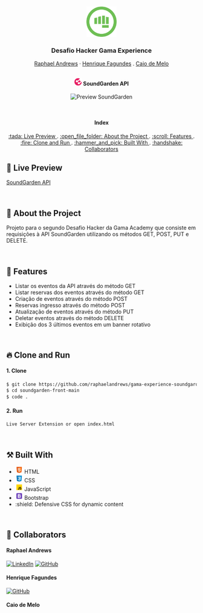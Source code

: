 <div id="top"></div>

<br />
<div align="center">
  <a href="https://gama.academy">
    <img src="./img/gama-logo.png" alt="Logo" width="80" height="80">
  </a>

  <h3 align="center">Desafio Hacker Gama Experience</h3>
   <p align="center">
    <a href="https://github.com/raphaelandrews">Raphael Andrews</a>
    ·
    <a href="https://github.com/HenriqueWolff">Henrique Fagundes</a>
    .
    <a href="">Caio de Melo</a>
  </p>
  
 ##

  <h4><img src="./img/sound-logo.svg" alt="Logo SoundGarden" width="20" height="20"> SoundGarden API</h4>
 
  <img src="./img/preview.gif" alt="Preview SoundGarden" width="auto" height="auto">

  <p align="center">
    <br />
    <h4 align="center">Index</h4>
    <a href="#tada-live-preview"> :tada: Live Preview </a> .
    <a href="#open_file_folder-about-the-project"> :open_file_folder: About the Project </a> . 
    <a href="#scroll-features"> :scroll: Features </a> . 
    <a href="#fire-clone-and-run"> :fire: Clone and Run </a> . 
    <a href="#hammer_and_pick-built-with"> :hammer_and_pick: Built With </a> . 
    <a href="#handshake-collaborators"> :handshake: Collaborators </a> 
  </p>
</div>

## :tada: Live Preview
[SoundGarden API](https://raphaelandrews.github.io/gama-experience-soundgarden/)

<br />

## :open_file_folder: About the Project
Projeto para o segundo Desafio Hacker da Gama Academy que consiste em requisições à API SoundGarden utilizando os métodos GET, POST, PUT e DELETE.

<br />

## :scroll: Features

<ul>
 <li>Listar os eventos da API através do método GET</li>
 <li>Listar reservas dos eventos através do método GET</li>
 <li>Criação de eventos através do método POST</li>
 <li>Reservas ingresso através do método POST</li>
 <li>Atualização de eventos através do método PUT</li>
 <li>Deletar eventos através do método DELETE</li>
 <li>Exibição dos 3 últimos eventos em um banner rotativo</li>
</ul>

<br />

## :fire: Clone and Run
#### 1. Clone
```sh
$ git clone https://github.com/raphaelandrews/gama-experience-soundgarden.git
$ cd soundgarden-front-main
$ code .
```

#### 2. Run
```sh
Live Server Extension or open index.html
```

<br /> 

## :hammer_and_pick: Built With
<ul>
 <li> <img src="./img/html-icon.svg" alt="HTML Icon" width="20" height="20"> HTML</li>
 <li> <img src="./img/css-icon.svg" alt="CSS Icon" width="20" height="20"> CSS</li>
 <li> <img src="./img/js-icon.svg" alt="JS Icon" width="20" height="20"> JavaScript</li>
 <li> <img src="./img/bootstrap-icon.svg" alt="Bootstrap Icon" width="20" height="20"> Bootstrap</li>
 <li> :shield: Defensive CSS for dynamic content </li>
</ul>

<br />

## :handshake: Collaborators
<h4>Raphael Andrews</h4>

[![LinkedIn][linkedin-shield]][linkedin-url]
[![GitHub][github-shield]][github-url]


<h4>Henrique Fagundes</h4>

[![GitHub][github-shield]][github-url2]

<h4>Caio de Melo</h4>

[github-shield]: https://img.shields.io/badge/github-%23121011.svg?style=for-the-badge&logo=github&logoColor=white
[linkedin-shield]: https://img.shields.io/badge/linkedin-%230077B5.svg?style=for-the-badge&logo=linkedin&logoColor=white
[linkedin-url]: https://www.linkedin.com/in/raphael-andrews/
[github-url]: https://github.com/raphaelandrews
[github-url2]: https://github.com/HenriqueWolff
